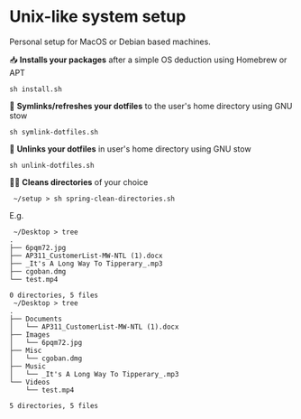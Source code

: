 # Unix-like system setup 

Personal setup for MacOS or Debian based machines. 

📥 **Installs your packages** after a simple OS deduction using Homebrew or APT 

```shell
sh install.sh
```

🔗 **Symlinks/refreshes your dotfiles** to the user's home directory using GNU stow

```shell
sh symlink-dotfiles.sh
```

🛑 **Unlinks your dotfiles** in user's home directory using GNU stow

```shell
sh unlink-dotfiles.sh
```

🧼🌸 **Cleans directories** of your choice
```shell
 ~/setup > sh spring-clean-directories.sh
```

E.g.
```shell
 ~/Desktop > tree
.
├── 6pqm72.jpg
├── AP311_CustomerList-MW-NTL (1).docx
├── _It's A Long Way To Tipperary_.mp3
├── cgoban.dmg
└── test.mp4

0 directories, 5 files
 ~/Desktop > tree
.
├── Documents
│   └── AP311_CustomerList-MW-NTL (1).docx
├── Images
│   └── 6pqm72.jpg
├── Misc
│   └── cgoban.dmg
├── Music
│   └── _It's A Long Way To Tipperary_.mp3
└── Videos
    └── test.mp4
    
5 directories, 5 files
